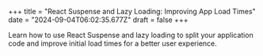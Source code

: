 +++
title = "React Suspense and Lazy Loading: Improving App Load Times"
date = "2024-09-04T06:02:35.677Z"
draft = false
+++

  Learn how to use React Suspense and lazy loading to split your application code and improve initial load times for a better user experience.
        